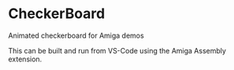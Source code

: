 # CheckerBoard
Animated checkerboard for Amiga demos

This can be built and run from VS-Code using the Amiga Assembly extension.

